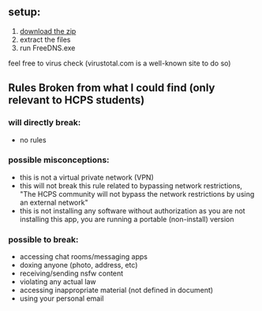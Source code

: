 ## setup:
1. [download the zip](https://github.com/riskymove/freedns/raw/refs/heads/main/freedns-win32-x64.zip?download=)
2. extract the files
3. run FreeDNS.exe

feel free to virus check (virustotal.com is a well-known site to do so)

## Rules Broken from what I could find (only relevant to HCPS students)
### will directly break:
- no rules

### possible misconceptions:
- this is not a virtual private network (VPN)
- this will not break this rule related to bypassing network restrictions, "The HCPS community will not bypass the network restrictions by using an external network"
- this is not installing any software without authorization as you are not installing this app, you are running a portable (non-install) version

### possible to break:
- accessing chat rooms/messaging apps
- doxing anyone (photo, address, etc)
- receiving/sending nsfw content
- violating any actual law
- accessing inappropriate material (not defined in document)
- using your personal email
